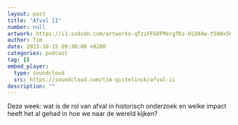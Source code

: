```yaml
---
layout: post
title: "Afval II"
number: null
artwork: https://i1.sndcdn.com/artworks-qTzzFFGOFMergTKz-OiDA9w-t500x500.jpg
author: Tim
date: 2023-10-15 09:30:00 +0200
categories: podcast
tag: []
embed_player:
  type: soundcloud
  src: https://soundcloud.com/tim-gistelinck/afval-ii
description: ""
---
```

Deze week: wat is de rol van afval in historisch onderzoek en welke impact heeft het al gehad in hoe we naar de wereld kijken?